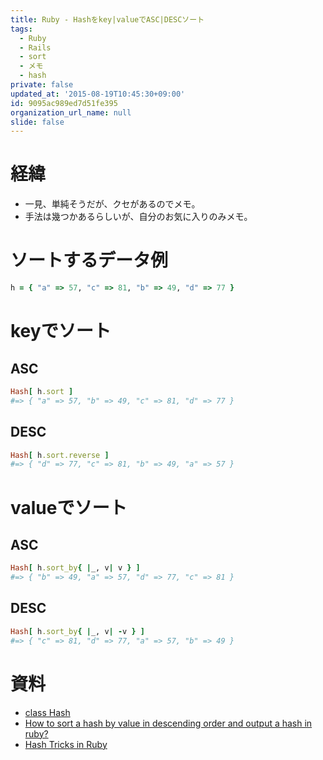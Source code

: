 ```yaml
---
title: Ruby - Hashをkey|valueでASC|DESCソート
tags:
  - Ruby
  - Rails
  - sort
  - メモ
  - hash
private: false
updated_at: '2015-08-19T10:45:30+09:00'
id: 9095ac989ed7d51fe395
organization_url_name: null
slide: false
---
```

# 経緯

- 一見、単純そうだが、クセがあるのでメモ。
- 手法は幾つかあるらしいが、自分のお気に入りのみメモ。


# ソートするデータ例
```rb
h = { "a" => 57, "c" => 81, "b" => 49, "d" => 77 }
```

# keyでソート

## ASC

```rb
Hash[ h.sort ]
#=> { "a" => 57, "b" => 49, "c" => 81, "d" => 77 }
```

## DESC

```rb
Hash[ h.sort.reverse ]
#=> { "d" => 77, "c" => 81, "b" => 49, "a" => 57 }
```

# valueでソート

## ASC

```rb
Hash[ h.sort_by{ |_, v| v } ]
#=> { "b" => 49, "a" => 57, "d" => 77, "c" => 81 }
```

## DESC

```rb
Hash[ h.sort_by{ |_, v| -v } ]
#=> { "c" => 81, "d" => 77, "a" => 57, "b" => 49 }
```

# 資料

- [class Hash](http://docs.ruby-lang.org/en/2.0.0/Hash.html)
- [How to sort a hash by value in descending order and output a hash in ruby?](http://stackoverflow.com/questions/13216092/how-to-sort-a-hash-by-value-in-descending-order-and-output-a-hash-in-ruby)
- [Hash Tricks in Ruby](http://thirtysixthspan.com/posts/hash-tricks-in-ruby)
